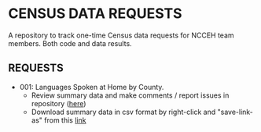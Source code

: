 # CENSUS DATA REQUESTS
A repository to track one-time Census data requests for NCCEH team members. Both code and data results. 

## REQUESTS
* 001: Languages Spoken at Home by County.
  - Review summary data and make comments / report issues in repository ([here](https://github.com/timbender-ncceh/census_data_requests/Languages_Spoken_At_Home/blob/main/summary_languages_spoken_nc_counties_2021.csv))
  - Download summary data in csv format by right-click and "save-link-as" from this [link](https://raw.githubusercontent.com/timbender-ncceh/census_data_requests/Languages_Spoken_At_Home/main/summary_languages_spoken_nc_counties_2021.csv)

